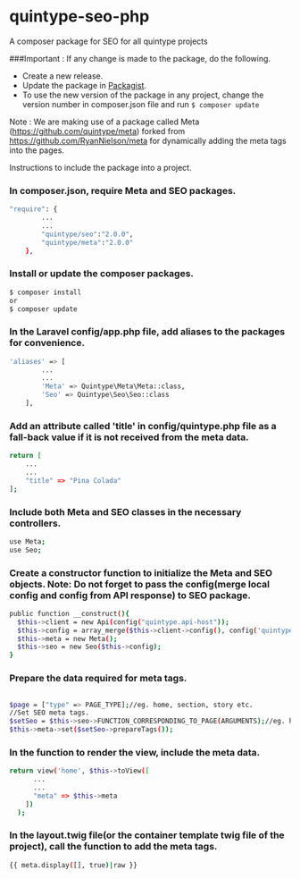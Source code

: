 # quintype-seo-php
A composer package for SEO for all quintype projects

###Important : If any change is made to the package, do the following.
* Create a new release.
* Update the package in [Packagist](https://packagist.org/).
* To use the new version of the package in any project, change the version number in composer.json file and run
``` $ composer update ```

Note : We are making use of a package called Meta (https://github.com/quintype/meta) forked from https://github.com/RyanNielson/meta for dynamically adding the meta tags into the pages.

Instructions to include the package into a project.

###  In composer.json, require Meta and SEO packages.
```sh
"require": {
        ...
        ...
        "quintype/seo":"2.0.0",
        "quintype/meta":"2.0.0"
    },
```

###  Install or update the composer packages.
```sh
$ composer install
or
$ composer update
```

###  In the Laravel config/app.php file, add aliases to the packages for convenience.
```sh
'aliases' => [
        ...
        ...
        'Meta' => Quintype\Meta\Meta::class,
        'Seo' => Quintype\Seo\Seo::class
    ],
```

###  Add an attribute called 'title' in config/quintype.php file as a fall-back value if it is not received from the meta data.
```sh
return [
    ...
    ...
    "title" => "Pina Colada"
];
```

###  Include both Meta and SEO classes in the necessary controllers.
```sh
use Meta;
use Seo;
```

###  Create a constructor function to initialize the Meta and SEO objects. Note: Do not forget to pass the config(merge local config and config from API response) to SEO package.
```sh
public function __construct(){
  $this->client = new Api(config("quintype.api-host"));
  $this->config = array_merge($this->client->config(), config('quintype'));
  $this->meta = new Meta();
  $this->seo = new Seo($this->config);
}
```
###  Prepare the data required for meta tags.
```sh

$page = ["type" => PAGE_TYPE];//eg. home, section, story etc.
//Set SEO meta tags.
$setSeo = $this->seo->FUNCTION_CORRESPONDING_TO_PAGE(ARGUMENTS);//eg. home($arguments), section($arguments), story($arguments) etc.
$this->meta->set($setSeo->prepareTags());
```

###  In the function to render the view, include the meta data.
```sh
return view('home', $this->toView([
      ...
      ...
      "meta" => $this->meta
    ])
  );
```

###  In the layout.twig file(or the container template twig file of the project), call the function to add the meta tags.
```sh
{{ meta.display([], true)|raw }}
```
